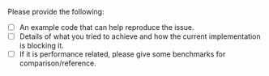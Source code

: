 Please provide the following:

- [ ] An example code that can help reproduce the issue.
- [ ] Details of what you tried to achieve and how the current implementation is blocking it.
- [ ] If it is performance related, please give some benchmarks for comparison/reference.
